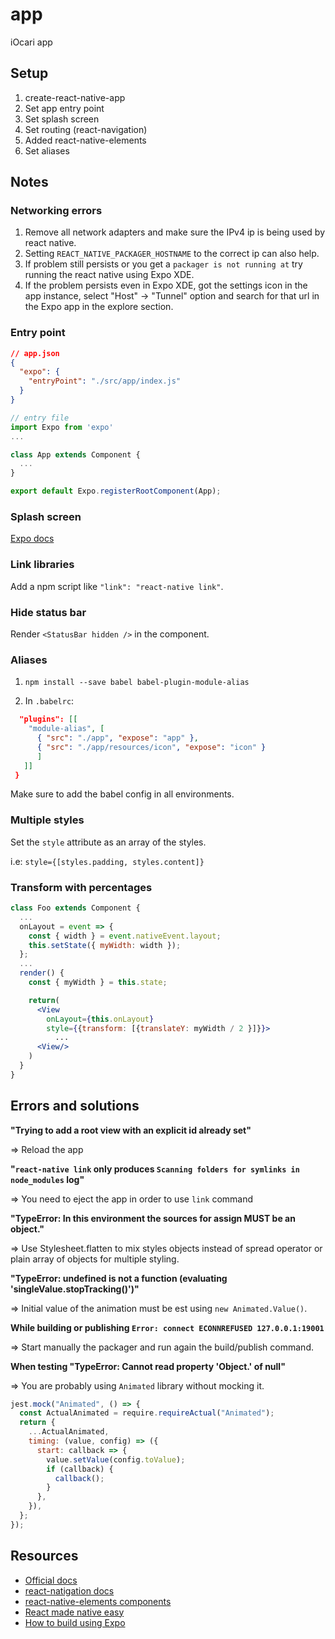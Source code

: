 # app

iOcari app

## Setup

1.  create-react-native-app
2.  Set app entry point
3.  Set splash screen
4.  Set routing (react-navigation)
5.  Added react-native-elements
6.  Set aliases

## Notes

### Networking errors

1.  Remove all network adapters and make sure the IPv4 ip is being used by react native.
2.  Setting `REACT_NATIVE_PACKAGER_HOSTNAME` to the correct ip can also help.
3.  If problem still persists or you get a `packager is not running at` try running the react native using Expo XDE.
4.  If the problem persists even in Expo XDE, got the settings icon in the app instance, select "Host" -> "Tunnel" option and search for that url in the Expo app in the explore section.

### Entry point

```json
// app.json
{
  "expo": {
    "entryPoint": "./src/app/index.js"
  }
}
```

```jsx
// entry file
import Expo from 'expo'
...

class App extends Component {
  ...
}

export default Expo.registerRootComponent(App);
```

### Splash screen

[Expo docs](https://docs.expo.io/versions/latest/guides/splash-screens.html)

### Link libraries

Add a npm script like `"link": "react-native link"`.

### Hide status bar

Render `<StatusBar hidden />` in the component.

### Aliases

1.  `npm install --save babel babel-plugin-module-alias`

2.  In `.babelrc`:

```json
  "plugins": [[
    "module-alias", [
      { "src": "./app", "expose": "app" },
      { "src": "./app/resources/icon", "expose": "icon" }
      ]
   ]]
 }
```

Make sure to add the babel config in all environments.

### Multiple styles

Set the `style` attribute as an array of the styles.

i.e: `style={[styles.padding, styles.content]}`

### Transform with percentages

```jsx
class Foo extends Component {
  ...
  onLayout = event => {
    const { width } = event.nativeEvent.layout;
    this.setState({ myWidth: width });
  };
  ...
  render() {
    const { myWidth } = this.state;

    return(
      <View
        onLayout={this.onLayout}
        style={{transform: [{translateY: myWidth / 2 }]}}>
          ...
      <View/>
    )
  }
}
```

## Errors and solutions

**"Trying to add a root view with an explicit id already set"**

=> Reload the app

**"`react-native link` only produces `Scanning folders for symlinks in node_modules` log"**

=> You need to eject the app in order to use `link` command

**"TypeError: In this environment the sources for assign MUST be an object."**

=> Use Stylesheet.flatten to mix styles objects instead of spread operator or plain array of objects for multiple styling.

**"TypeError: undefined is not a function (evaluating 'singleValue.stopTracking()')"**

=> Initial value of the animation must be est using `new Animated.Value()`.

**While building or publishing `Error: connect ECONNREFUSED 127.0.0.1:19001`**

=> Start manually the packager and run again the build/publish command.

**When testing "TypeError: Cannot read property 'Object.<anonymous>' of null"**

=> You are probably using `Animated` library without mocking it.

```jsx
jest.mock("Animated", () => {
  const ActualAnimated = require.requireActual("Animated");
  return {
    ...ActualAnimated,
    timing: (value, config) => ({
      start: callback => {
        value.setValue(config.toValue);
        if (callback) {
          callback();
        }
      },
    }),
  };
});
```

## Resources

- [Official docs](https://facebook.github.io/react-native/docs/getting-started)
- [react-natigation docs](https://reactnavigation.org/docs/en/getting-started.html)
- [react-native-elements components](https://react-native-training.github.io/react-native-elements/docs/0.19.0/overview.html)
- [React made native easy](https://www.reactnative.guide/)
- [How to build using Expo](https://docs.expo.io/versions/latest/distribution/building-standalone-apps#__next)
